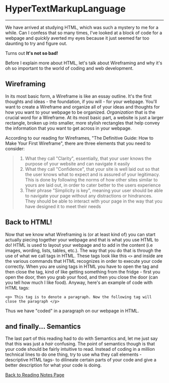 # **H**yper**T**ext**M**arkup**L**anguage
___

We have arrived at studying HTML, which was such a mystery to me for a while. Can I confess that so many times, I've looked at a block of code for a webpage and *quickly* averted my eyes because it just seemed far too daunting to try and figure out.

Turns out **It's not so bad!**

Before I explain more about HTML, let's talk about Wireframing and why it's oh so important to the world of coding and web development. 

## Wireframing

In its most basic form, a Wireframe is like an essay outline. It's the first thoughts and ideas - the foundation, if you will - for your webpage. You'll want to create a Wireframe and organize all of your ideas and thoughts for how you want to your webpage to be organized. *Organization* that is the crucial word for a Wireframe. At its most basic part, a website is just a larger rectangle, broken up into smaller, more stylish rectangles that help convey the information that you want to get across in your webpage.

According to our reading for Wireframes, "The Definitive Guide: How to Make Your First Wireframe", there are three elements that you need to consider:
> 1. What they call "Clarity", essentially, that your user knows the purpose of your website  and can navigate it easily
> 1. What they call "Confidence", that your site is well laid out so that the user knows what to expect and is assured of your legitimacy. This is done by following the norms of how other sites similar to yours are laid out, in order to cater better to the users experience
> 1. Their phrase "Simplicity is key", meaning your user should be able to navigate your page without any distractions or hindrances. They should be able to interact with your page in the way that you have designed it to meet their needs

## Back to HTML!

Now that we know what Wireframing is (or at least kind of) you can start actually piecing together your webpage and that is what you use HTML to do! HTML is used to layout your webpage and to add in the content (i.e images, wording, lists, tables, etc.). The way that you do that is through the use of what we call tags in HTML. These tags look like this `<>` and inside are the various commands that HTML recognizes in order to execute your code correctly. When you are using tags in HTML you have to open the tag and then close the tag, kind of like getting something from the fridge - first you open the door, then you grab your food, and then you close the door (can you tell how much I like food). Anyway, here's an example of code with HTML tags:

`<p> This tag is to denote a paragraph. Now the following tag will close the paragraph </p>`

Thus we have "coded" in a paragraph on our webpage in HTML.

## and finally... Semantics

The last part of this reading had to do with Semantics and, let me just say that this was just a *hair* confusing. The point of semantics though is that your code should be fairly intuitive to read. Instead of coding in a million technical lines to do one thing, try to use wha they call elements - descriptive HTML tags- to dilineate certain parts of your code and give a better description for what your code is doing.

[Back to Reading Notes Page](README.md)